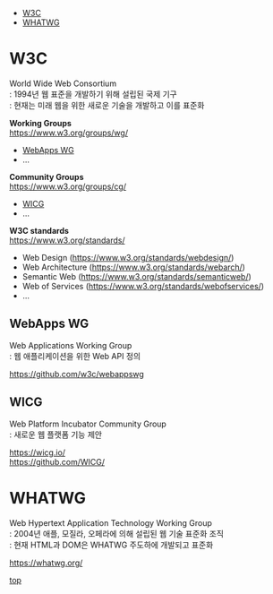 - [W3C](#w3c)
- [WHATWG](#whatwg)



# W3C
World Wide Web Consortium  
: 1994년 웹 표준을 개발하기 위해 설립된 국제 기구      
: 현재는 미래 웹을 위한 새로운 기술을 개발하고 이를 표준화        


**Working Groups**   
https://www.w3.org/groups/wg/

- [WebApps WG](#webapps-wg)
- ...


**Community Groups**  
https://www.w3.org/groups/cg/

- [WICG](#wicg)
- ...



**W3C standards**   
https://www.w3.org/standards/   

- Web Design (https://www.w3.org/standards/webdesign/)
- Web Architecture (https://www.w3.org/standards/webarch/)
- Semantic Web (https://www.w3.org/standards/semanticweb/)
- Web of Services (https://www.w3.org/standards/webofservices/)
- ...


## WebApps WG
Web Applications Working Group  
: 웹 애플리케이션을 위한 Web API 정의   

https://github.com/w3c/webappswg



## WICG
Web Platform Incubator Community Group      
: 새로운 웹 플랫폼 기능 제안

https://wicg.io/   
https://github.com/WICG/   



# WHATWG
Web Hypertext Application Technology Working Group   
: 2004년 애플, 모질라, 오페라에 의해 설립된 웹 기술 표준화 조직     
: 현재 HTML과 DOM은 WHATWG 주도하에 개발되고 표준화      

https://whatwg.org/



[top](#)
